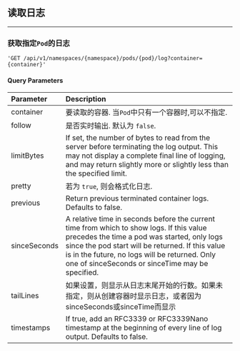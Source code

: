 ## 读取日志

---

### 获取指定`Pod`的日志

`'GET /api/v1/namespaces/{namespace}/pods/{pod}/log?container={container}'`

#### Query Parameters

| Parameter    | Description                                                  |
| :----------- | :----------------------------------------------------------- |
| container    | 要读取的容器. 当`Pod`中只有一个容器时,可以不指定.            |
| follow       | 是否实时输出. 默认为 `false`.                                |
| limitBytes   | If set, the number of bytes to read from the server before terminating the log output. This may not display a complete final line of logging, and may return slightly more or slightly less than the specified limit. |
| pretty       | 若为 `true`, 则会格式化日志.                                 |
| previous     | Return previous terminated container logs. Defaults to false. |
| sinceSeconds | A relative time in seconds before the current time from which to show logs. If this value precedes the time a pod was started, only logs since the pod start will be returned. If this value is in the future, no logs will be returned. Only one of sinceSeconds or sinceTime may be specified. |
| tailLines    | 如果设置，则显示从日志末尾开始的行数。如果未指定，则从创建容器时显示日志，或者因为sinceSeconds或sinceTime而显示 |
| timestamps   | If true, add an RFC3339 or RFC3339Nano timestamp at the beginning of every line of log output. Defaults to false. |

